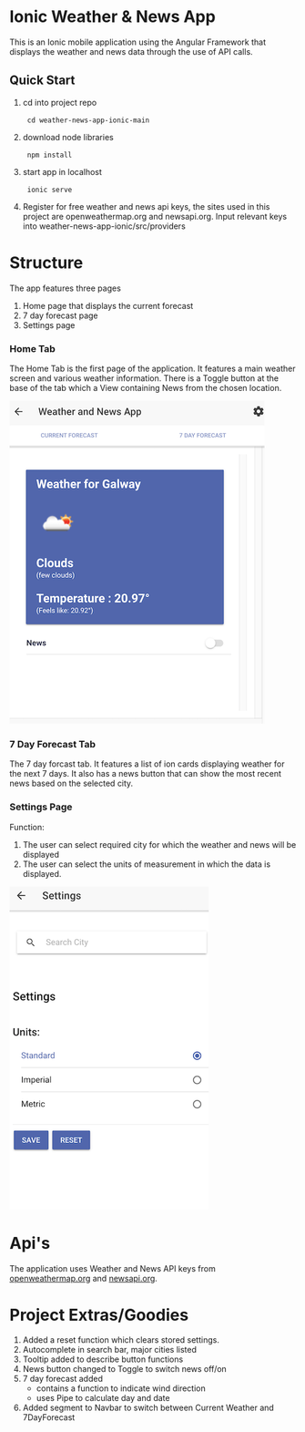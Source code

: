 #  Ionic Weather & News App

This is an Ionic mobile application using the Angular Framework that displays the weather and news data through the use of API calls.

## Quick Start

1. cd into project repo

        cd weather-news-app-ionic-main

2. download node libraries

        npm install

3. start app in localhost

        ionic serve

4. Register for free weather and news api keys, the sites used in this project are openweathermap.org and newsapi.org. Input relevant keys into weather-news-app-ionic/src/providers


# Structure
The app features three pages
1. Home page that displays the current forecast
2. 7 day forecast page
3. Settings page

### Home Tab
The Home Tab is the first page of the application. It features a main weather screen and various weather information.
There is a Toggle button at the base of the tab which a View containing News from the chosen location. 

![alt text](https://github.com/sandrarawat/weather-news-app-ionic/blob/main/src/jpg/homeTab.jpg "Home Tab 1")

### 7 Day Forecast Tab
The 7 day forcast tab. It features a list of ion cards displaying weather for the next 7 days.
It also has a news button that can show the most recent news based on the selected city.


### Settings Page
Function:
1. The user can select required city for which the weather and news will be displayed
2. The user can select the units of measurement in which the data is displayed.

![alt text](https://github.com/sandrarawat/weather-news-app-ionic/blob/main/src/jpg/settingsPage.jpg "Settings Page")

# Api's
The application uses Weather and News API keys from [openweathermap.org](https://openweathermap.org/) and [newsapi.org](newsapi.org).

# Project Extras/Goodies

1. Added a reset function which clears stored settings.
2. Autocomplete in search bar, major cities listed
3. Tooltip added to describe button functions
4. News button changed to Toggle to switch news off/on
5. 7 day forecast added
    - contains a function to indicate wind direction
    - uses Pipe to calculate day and date
6. Added segment to Navbar to switch between Current Weather and 7DayForecast


